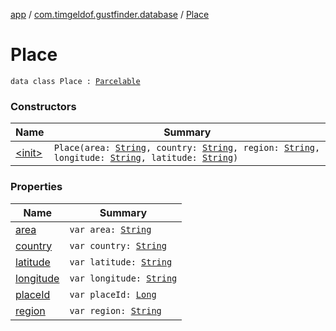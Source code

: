 [app](../../index.md) / [com.timgeldof.gustfinder.database](../index.md) / [Place](./index.md)

# Place

`data class Place : `[`Parcelable`](https://developer.android.com/reference/android/os/Parcelable.html)

### Constructors

| Name | Summary |
|---|---|
| [&lt;init&gt;](-init-.md) | `Place(area: `[`String`](https://kotlinlang.org/api/latest/jvm/stdlib/kotlin/-string/index.html)`, country: `[`String`](https://kotlinlang.org/api/latest/jvm/stdlib/kotlin/-string/index.html)`, region: `[`String`](https://kotlinlang.org/api/latest/jvm/stdlib/kotlin/-string/index.html)`, longitude: `[`String`](https://kotlinlang.org/api/latest/jvm/stdlib/kotlin/-string/index.html)`, latitude: `[`String`](https://kotlinlang.org/api/latest/jvm/stdlib/kotlin/-string/index.html)`)` |

### Properties

| Name | Summary |
|---|---|
| [area](area.md) | `var area: `[`String`](https://kotlinlang.org/api/latest/jvm/stdlib/kotlin/-string/index.html) |
| [country](country.md) | `var country: `[`String`](https://kotlinlang.org/api/latest/jvm/stdlib/kotlin/-string/index.html) |
| [latitude](latitude.md) | `var latitude: `[`String`](https://kotlinlang.org/api/latest/jvm/stdlib/kotlin/-string/index.html) |
| [longitude](longitude.md) | `var longitude: `[`String`](https://kotlinlang.org/api/latest/jvm/stdlib/kotlin/-string/index.html) |
| [placeId](place-id.md) | `var placeId: `[`Long`](https://kotlinlang.org/api/latest/jvm/stdlib/kotlin/-long/index.html) |
| [region](region.md) | `var region: `[`String`](https://kotlinlang.org/api/latest/jvm/stdlib/kotlin/-string/index.html) |
